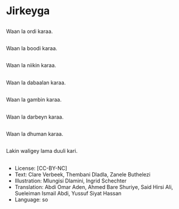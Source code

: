# Jirkeyga

##
Waan la ordi karaa.

##
Waan la boodi karaa.

##
Waan la niikin karaa.

##
Waan la dabaalan karaa.

##
Waan la gambin karaa.

##
Waan la darbeyn karaa.

##
Waan la dhuman karaa.

##
Lakin waligey lama duuli kari.

##
* License: [CC-BY-NC]
* Text: Clare Verbeek, Thembani Dladla, Zanele Buthelezi
* Illustration: Mlungisi Dlamini, Ingrid Schechter
* Translation: Abdi Omar Aden, Ahmed Bare Shuriye, Said Hirsi Ali, Sueleiman Ismail Abdi, Yussuf Siyat Hassan
* Language: so
